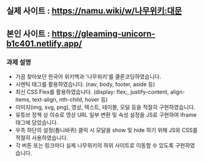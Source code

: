 ## 실제 사이트 : https://namu.wiki/w/나무위키:대문
## 본인 사이트 : https://gleaming-unicorn-b1c401.netlify.app/
### 과제 설명
- 가끔 찾아보던 한국어 위키백과 '나무위키'를 클론코딩하였습니다. 
- 시멘틱 태그를 활용하였습니다. (nav, body, footer, aside 등)
- 최신 CSS Flex를 활용하였습니다. (display: flex;, justify-content, align-items, text-align, nth-child, hover 등)
- 이미지(img, svg, png), 영상, 텍스트, 테이블, 모달 등을 적절히 구현하였습니다.
- 유튜브 정책 상 이슈로 영상 URL 일부 변환 및 속성 설정을 JS로 구현하여 iframe 태그에 담았습니다.
- 우측 하단의 설정(톱니바퀴) 클릭 시 모달을 show 및 hide 하기 위해 JS와 CSS를 적절히 사용하였습니다.
- 각 버튼 또는 링크마다 실제 나무위키의 하위 사이트로 이동할 수 있도록 구현하였습니다.
